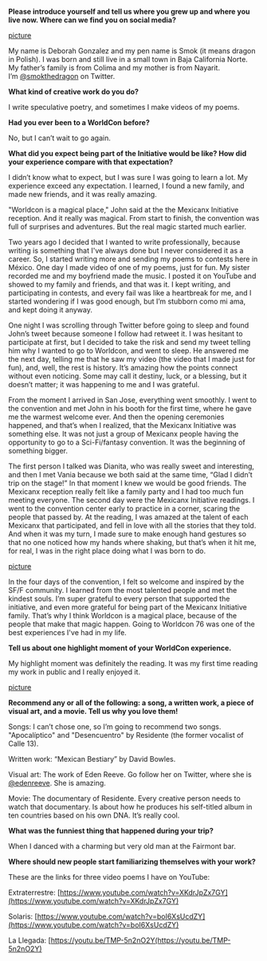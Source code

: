 **Please introduce yourself and tell us where you grew up and where you live now. Where can we find you on social media?**

[picture](Mexicanx105)

My name is Deborah Gonzalez and my pen name is Smok (it means dragon in Polish). I was born and still live in a small town in Baja California Norte. My father’s family is from Colima and my mother is from Nayarit.  
I’m [@smokthedragon](https;//www.twitter.com/smokthedragon) on Twitter.

**What kind of creative work do you do?**

I write speculative poetry, and sometimes I make videos of my poems.

**Had you ever been to a WorldCon before?**

No, but I can’t wait to go again.

**What did you expect being part of the Initiative would be like? How did your experience compare with that expectation?**

I didn’t know what to expect, but I was sure I was going to learn a lot. My experience exceed any expectation. I learned, I found a new family, and made new friends, and it was really amazing.

"Worldcon is a magical place," John said at the the Mexicanx Initiative reception. And it really was magical. From start to finish, the convention was full of surprises and adventures. But the real magic started much earlier.

Two years ago I decided that I wanted to write professionally, because writing is something that I've always done but I never considered it as a career. So, I started writing more and sending my poems to contests here in México. One day I made video of one of my poems, just for fun. My sister recorded me and my boyfriend made the music. I posted it on YouTube and showed to my family and friends, and that was it. I kept writing, and participating in contests, and every fail was like a heartbreak for me, and I started wondering if I was good enough, but I’m stubborn como mi ama, and kept doing it anyway.

One night I was scrolling through Twitter before going to sleep and found John’s tweet because someone I follow had retweet it. I was hesitant to participate at first, but I decided to take the risk and send my tweet telling him why I wanted to go to Worldcon, and went to sleep. He answered me the next day, telling me that he saw my video (the video that I made just for fun), and, well, the rest is history. It’s amazing how the points connect without even noticing. Some may call it destiny, luck, or a blessing, but it doesn’t matter; it was happening to me and I was grateful.

From the moment I arrived in San Jose, everything went smoothly. I went to the convention and met John in his booth for the first time, where he gave me the warmest welcome ever. And then the opening ceremonies happened, and that’s when I realized, that the Mexicanx Initiative was something else. It was not just a group of Mexicanx people having the opportunity to go to a Sci-Fi/fantasy convention. It was the beginning of something bigger.

The first person I talked was Dianita, who was really sweet and interesting, and then I met Vania because we both said at the same time, “Glad I didn’t trip on the stage!” In that moment I knew we would be good friends. The Mexicanx reception really felt like a family party and I had too much fun meeting everyone. The second day were the Mexicanx Initiative readings. I went to the convention center early to practice in a corner, scaring the people that passed by. At the reading, I was amazed at the talent of each Mexicanx that participated, and fell in love with all the stories that they told. And when it was my turn, I made sure to make enough hand gestures so that no one noticed how my hands where shaking, but that’s when it hit me, for real, I was in the right place doing what I was born to do.

[picture](Mexicanx035)

In the four days of the convention, I felt so welcome and inspired by the SF/F community. I learned from the most talented people and met the kindest souls. I’m super grateful to every person that supported the initiative, and even more grateful for being part of the Mexicanx Initiative family. That’s why I think Worldcon is a magical place, because of the people that make that magic happen. Going to Worldcon 76 was one of the best experiences I've had in my life.

**Tell us about one highlight moment of your WorldCon experience.**

My highlight moment was definitely the reading. It was my first time reading my work in public and I really enjoyed it.

[picture](mexicanx055)

**Recommend any or all of the following: a song, a written work, a piece of visual art, and a movie. Tell us why you love them!**

Songs:  I can’t chose one, so I’m going to recommend two songs. "Apocalíptico" and "Desencuentro" by Residente (the former vocalist of Calle 13).

Written work: “Mexican Bestiary” by David Bowles.

Visual art: The work of Eden Reeve. Go follow her on Twitter, where she is [@edenreeve](https://www.twitter.com/edenreeve). She is amazing.

Movie: The documentary of Residente. Every creative person needs to watch that documentary. Is about how he produces his self-titled album in ten countries based on his own DNA. It’s really cool.

**What was the funniest thing that happened during your trip?**

When I danced with a charming but very old man at the Fairmont bar.

**Where should new people start familiarizing themselves with your work?**

These are the links for three video poems I have on YouTube:

Extraterrestre: [https://www.youtube.com/watch?v=XKdrJpZx7GY](https://www.youtube.com/watch?v=XKdrJpZx7GY)

Solaris: [https://www.youtube.com/watch?v=boI6XsUcdZY](https://www.youtube.com/watch?v=boI6XsUcdZY)

La Llegada: [https://youtu.be/TMP-5n2nO2Y(https://youtu.be/TMP-5n2nO2Y)
